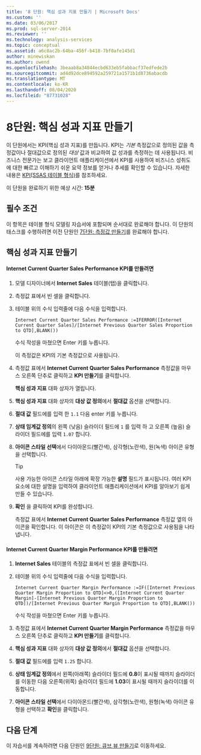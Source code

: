 ```yaml
---
title: '8 단원: 핵심 성과 지표 만들기 | Microsoft Docs'
ms.custom: ''
ms.date: 03/06/2017
ms.prod: sql-server-2014
ms.reviewer: ''
ms.technology: analysis-services
ms.topic: conceptual
ms.assetid: a6c8ac2b-64ba-456f-b418-7bf0afe145d1
author: minewiskan
ms.author: owend
ms.openlocfilehash: 3beaab8a34844ecbd633eb5fabbacf37edfede2b
ms.sourcegitcommit: ad4d92dce894592a259721a1571b1d8736abacdb
ms.translationtype: MT
ms.contentlocale: ko-KR
ms.lasthandoff: 08/04/2020
ms.locfileid: "87731028"
---
```

# <a name="lesson-8-create-key-performance-indicators"></a>8단원: 핵심 성과 지표 만들기
  이 단원에서는 KPI(핵심 성과 지표)를 만듭니다. KPI는 *기본* 측정값으로 정의된 값을 측정값이나 절대값으로 정의된 *대상* 값과 비교하여 값 성과를 측정하는 데 사용됩니다. 비즈니스 전문가는 보고 클라이언트 애플리케이션에서 KPI를 사용하여 비즈니스 성취도에 대한 빠르고 이해하기 쉬운 요약 정보를 얻거나 추세를 확인할 수 있습니다. 자세한 내용은 [KPI&#40;SSAS 테이블 형식&#41;](tabular-models/kpis-ssas-tabular.md)를 참조하세요.  
  
 이 단원을 완료하기 위한 예상 시간: **15분**  
  
## <a name="prerequisites"></a>필수 조건  
 이 항목은 테이블 형식 모델링 자습서에 포함되며 순서대로 완료해야 합니다. 이 단원의 태스크를 수행하려면 이전 단원인 [7단원: 측정값 만들기](lesson-6-create-measures.md)를 완료해야 합니다.  
  
## <a name="create-key-performance-indicators"></a>핵심 성과 지표 만들기  
  
#### <a name="to-create-an-internet-current-quarter-sales-performance-kpi"></a>Internet Current Quarter Sales Performance KPI를 만들려면  
  
1.  모델 디자이너에서 **Internet Sales** 테이블(탭)을 클릭합니다.  
  
2.  측정값 표에서 빈 셀을 클릭합니다.  
  
3.  테이블 위의 수식 입력줄에 다음 수식을 입력합니다.  
  
     `Internet Current Quarter Sales Performance :=IFERROR([Internet Current Quarter Sales]/[Internet Previous Quarter Sales Proportion to QTD],BLANK())`  
  
     수식 작성을 마쳤으면 Enter 키를 누릅니다.  
  
     이 측정값은 KPI의 기본 측정값으로 사용됩니다.  
  
4.  측정값 표에서 **Internet Current Quarter Sales Performance** 측정값을 마우스 오른쪽 단추로 클릭하고 **KPI 만들기**를 클릭합니다.  
  
     **핵심 성과 지표** 대화 상자가 열립니다.  
  
5.  **핵심 성과 지표** 대화 상자의 **대상 값 정의**에서 **절대값** 옵션을 선택합니다.  
  
6.  **절대 값** 필드에를 입력 한 `1.1` 다음 enter 키를 누릅니다.  
  
7.  **상태 임계값 정의**의 왼쪽 (낮음) 슬라이더 필드에 `1` 를 입력 하 고 오른쪽 (높음) 슬라이더 필드에를 입력 `1.07` 합니다.  
  
8.  **아이콘 스타일 선택**에서 다이아몬드(빨간색), 삼각형(노란색), 원(녹색) 아이콘 유형을 선택합니다.  
  
    > [!TIP]  
    >  사용 가능한 아이콘 스타일 아래에 확장 가능한 **설명** 필드가 표시됩니다. 여러 KPI 요소에 대한 설명을 입력하여 클라이언트 애플리케이션에서 KPI를 알아보기 쉽게 만들 수 있습니다.  
  
9. **확인** 을 클릭하여 KPI를 완성합니다.  
  
     측정값 표에서 **Internet Current Quarter Sales Performance** 측정값 옆의 아이콘을 확인합니다. 이 아이콘은 이 측정값이 KPI의 기본 측정값으로 사용됨을 나타냅니다.  
  
#### <a name="to-create-an-internet-current-quarter-margin-performance-kpi"></a>Internet Current Quarter Margin Performance KPI를 만들려면  
  
1.  **Internet Sales** 테이블의 측정값 표에서 빈 셀을 클릭합니다.  
  
2.  테이블 위의 수식 입력줄에 다음 수식을 입력합니다.  
  
     `Internet Current Quarter Margin Performance :=IF([Internet Previous Quarter Margin Proportion to QTD]<>0,([Internet Current Quarter Margin]-[Internet Previous Quarter Margin Proportion to QTD])/[Internet Previous Quarter Margin Proportion to QTD],BLANK())`  
  
     수식 작성을 마쳤으면 Enter 키를 누릅니다.  
  
3.  측정값 표에서 **Internet Current Quarter Margin Performance** 측정값을 마우스 오른쪽 단추로 클릭하고 **KPI 만들기**를 클릭합니다.  
  
4.  **핵심 성과 지표** 대화 상자의 **대상 값 정의**에서 **절대값** 옵션을 선택합니다.  
  
5.  **절대 값** 필드에를 입력 `1.25` 합니다.  
  
6.  **상태 임계값 정의**에서 왼쪽(아래쪽) 슬라이더 필드에 **0.8**이 표시될 때까지 슬라이더를 이동한 다음 오른쪽(위쪽) 슬라이더 필드에 **1.03**이 표시될 때까지 슬라이더를 이동합니다.  
  
7.  **아이콘 스타일 선택**에서 다이아몬드(빨간색), 삼각형(노란색), 원형(녹색) 아이콘 유형을 선택하고 **확인**을 클릭합니다.  
  
## <a name="next-step"></a>다음 단계  
 이 자습서를 계속하려면 다음 단원인 [9단원: 큐브 뷰 만들기](lesson-8-create-perspectives.md)로 이동하세요.  
  
  
